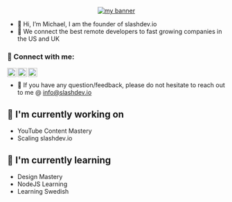 <p align="center">
  <a href="https://slashdev.io/" target="_blank" rel="noreferrer"><img src="https://user-images.githubusercontent.com/28057693/195335560-3b6afd49-1d13-4ba7-a9ac-1ae00ef9d260.png" alt="my banner"></a>
</p>

- 👋 Hi, I’m Michael, I am the founder of slashdev.io
- 🚀 We connect the best remote developers to fast growing companies in the US and UK

### 🤝 Connect with me:

<a href="https://www.linkedin.com/in/mballard23/"><img align="left" src="https://raw.githubusercontent.com/yushi1007/yushi1007/main/images/linkedin.svg" alt="Michael | LinkedIn" width="21px"/></a>
<a href="https://instagram.com/slashdev.io"><img align="left" src="https://raw.githubusercontent.com/yushi1007/yushi1007/main/images/instagram.svg" alt="Michael | Instagram" width="21px"/></a>
<a href="https://medium.com/@michael.slashventures/"><img align="left" src="https://raw.githubusercontent.com/yushi1007/yushi1007/main/images/medium.svg" alt="Michael | Medium" width="21px"/></a>
</br>

- 💬 If you have any question/feedback, please do not hesitate to reach out to me @ info@slashdev.io

## 🔭 I'm currently working on

- YouTube Content Mastery
- Scaling slashdev.io

## 🌱 I'm currently learning

- Design Mastery
- NodeJS Learning
- Learning Swedish

<!---
mballard23/mballard23 is a ✨ special ✨ repository because its `README.md` (this file) appears on your GitHub profile.
You can click the Preview link to take a look at your changes.
--->
